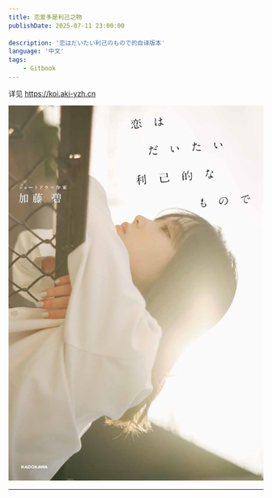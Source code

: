 ```yaml
---
title: 恋爱多是利己之物
publishDate: 2025-07-11 23:00:00

description: '恋はだいたい利己のもので的自译版本'
language: '中文'
tags:
    - Gitbook
---
```


详见 https://koi.aki-yzh.cn

![](https://github.com/Aki-yzh/koi/raw/main/.gitbook/assets/image.png)

---
